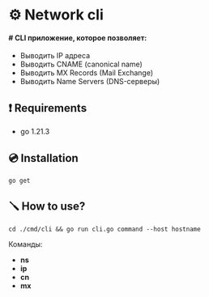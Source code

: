 <!-- <p align="center">
<img src="https://pepy.tech/badge/rss-aggregator" alt="https://pepy.tech/project/rss-aggregator">
<img src="https://pepy.tech/badge/rss-aggregator/month" alt="https://pepy.tech/project/rss-aggregator">
<img src="https://img.shields.io/github/license/Jhnvlglmlbrt/rss-aggregator.svg" alt="https://github.com/Jhnvlglmlbrt/rss-aggregator/blob/master/LICENSE"> -->

# ⚙️ Network cli

#### # CLI приложение, которое позволяет:

- Выводить IP адреса
- Выводить CNAME (canonical name)
- Выводить MX Records (Mail Exchange)
- Выводить Name Servers (DNS-серверы)

## ❗ Requirements

- go 1.21.3

## 💿 Installation

```
go get 
```

<!-- ## 💻 Example -->

## 🪛 How to use?

```
cd ./cmd/cli && go run cli.go command --host hostname 
```
Команды:

- **ns** 
- **ip**  
- **cn** 
- **mx** 
